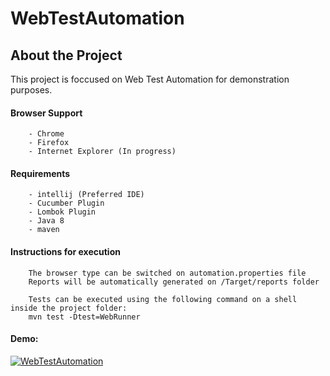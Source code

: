 # WebTestAutomation
## About the Project
This project is foccused on Web Test Automation for demonstration purposes.

#### Browser Support
        - Chrome
        - Firefox
        - Internet Explorer (In progress)

#### Requirements
        - intellij (Preferred IDE)
        - Cucumber Plugin
        - Lombok Plugin
        - Java 8
        - maven
        
#### Instructions for execution
        The browser type can be switched on automation.properties file
        Reports will be automatically generated on /Target/reports folder
        
        Tests can be executed using the following command on a shell inside the project folder:
        mvn test -Dtest=WebRunner 
        
#### Demo:

[![WebTestAutomation](http://img.youtube.com/vi/DJdZlF51df4/0.jpg)](http://www.youtube.com/watch?v=DJdZlF51df4 "WebTestAutomation")